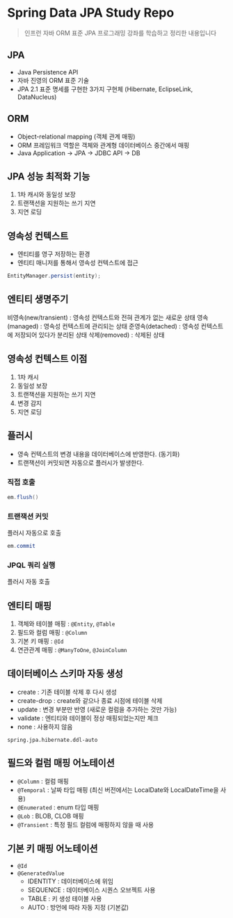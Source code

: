 # Spring Data JPA Study Repo
> 인프런 자바 ORM 표준 JPA 프로그래밍 강좌를 학습하고 정리한 내용입니다

## JPA
- Java Persistence API
- 자바 진영의 ORM 표준 기술
- JPA 2.1 표준 명세를 구현한 3가지 구현체 (Hibernate, EclipseLink, DataNucleus)

## ORM
- Object-relational mapping (객체 관계 매핑)
- ORM 프레임워크 역할은 객체와 관계형 데이터베이스 중간에서 매핑
- Java Application -> JPA -> JDBC API -> DB

## JPA 성능 최적화 기능
1. 1차 캐시와 동일성 보장
2. 트랜잭션을 지원하는 쓰기 지연
3. 지연 로딩

## 영속성 컨텍스트
- 엔티티를 영구 저장하는 환경
- 엔티티 매니저를 통해서 영속성 컨텍스트에 접근

```java
EntityManager.persist(entity);
```

## 엔티티 생명주기
비영속(new/transient) : 영속성 컨텍스트와 전혀 관계가 없는 새로운 상태
영속(managed) : 영속성 컨텍스트에 관리되는 상태
준영속(detached) : 영속성 컨텍스트에 저장되어 있다가 분리된 상태
삭제(removed) : 삭제된 상태

## 영속성 컨텍스트 이점
1. 1차 캐시
2. 동일성 보장
3. 트랜잭션을 지원하는 쓰기 지연
4. 변경 감지
5. 지연 로딩

## 플러시
- 영속 컨텍스트의 변경 내용을 데이터베이스에 반영한다. (동기화)
- 트랜잭션이 커밋되면 자동으로 플러시가 발생한다.

### 직접 호출

```java
em.flush()
```

### 트랜잭션 커밋
플러시 자동으로 호출

```java
em.commit
```

### JPQL 쿼리 실행
플러시 자동 호출

## 엔티티 매핑
1. 객체와 테이블 매핑 : <code>@Entity</code>, <code>@Table</code>
2. 필드와 컬럼 매핑 : <code>@Column</code>
3. 기본 키 매핑 : <code>@Id</code>
4. 연관관계 매핑 : <code>@ManyToOne</code>, <code>@JoinColumn</code>

## 데이터베이스 스키마 자동 생성
- create : 기존 테이블 삭제 후 다시 생성
- create-drop : create와 같으나 종료 시점에 테이블 삭제
- update : 변경 부분만 반영 (새로운 컬럼을 추가하는 것만 가능)
- validate : 엔티티와 테이블이 정상 매핑되었는지만 체크
- none : 사용하지 않음
 
```
spring.jpa.hibernate.ddl-auto
```

## 필드와 컬럼 매핑 어노테이션
- <code>@Column</code> : 컬럼 매핑
- <code>@Temporal</code> : 날짜 타입 매핑 (최신 버전에서는 LocalDate와 LocalDateTime을 사용)
- <code>@Enumerated</code> : enum 타입 매핑
- <code>@Lob</code> : BLOB, CLOB 매핑
- <code>@Transient</code> : 특정 필드 컬럼에 매핑하지 않을 때 사용

## 기본 키 매핑 어노테이션
- <code>@Id</code>
- <code>@GeneratedValue</code>
    - IDENTITY : 데이터베이스에 위임
    - SEQUENCE : 데이터베이스 시퀀스 오브젝트 사용
    - TABLE : 키 생성 테이블 사용
    - AUTO : 방언에 따라 자동 지정 (기본값)